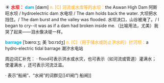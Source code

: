 ☀ <font color="red">**水坝：**</font>
<font color="sky blue">**dam**</font> [dæm] 
<font color="orange">n. [C] 河流或水库等的水坝：</font>the Aswan High Dam 阿斯旺水坝 / hydroelectric dam 水电坝 / The dam holds back the water. 大坝把水挡住。/ The dam burst and the valley was flooded. 水坝决口，山谷被淹了。/ I began to cry--it was as if a dam had broken inside me.（比喻用法，尤美）我哭了起来——泪水像决堤一样。
           
<font color="sky blue">**barrage**</font> [ˈbærɑ:ʒ; 美 ˈbɑ:rɪdʒ]
<font color="orange">n. [C]（用于储水或防止洪水的）拦河坝：</font>a hydro-electric tidal barrage 潮汐水电站

周边词汇补充：
· flood可表示洪水或水灾，也可表示（如河流或管道）灌满水；使灌满水 ，还可表示河流泛滥。 

· 表示“船闸”、“水闸”的词群见[[41闸门 船闸]]
